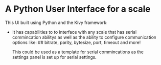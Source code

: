 # A Python User Interface for a scale
This UI built using Python and the Kivy framework:
  - It has capabilities to  to interface with any scale that has serial commincation abilitys as well as the ability to configure communication options like:
        ## bitrate, parity, bytesize, port, timeout and more! 
        
    This could be used as a template for serial commincations as the settings panel is set up for serial settings.
